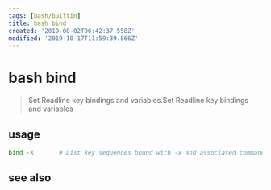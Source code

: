 ```yaml
---
tags: [bash/builtin]
title: bash bind
created: '2019-08-02T06:42:37.558Z'
modified: '2019-10-17T11:59:39.866Z'
---
```


# bash bind

> Set Readline key bindings and variables.Set Readline key bindings and variables

## usage
```sh
bind -X       # List key sequences bound with -x and associated commands in a form that can be reused as input.
```

## see also
